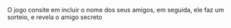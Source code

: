 O jogo consite em incluir o nome dos seus amigos, em seguida, ele faz um sorteio, e revela o amigo secreto
